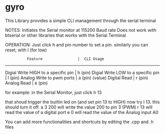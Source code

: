 # gyro
 
This Library provides a simple CLI management through the serial terminal

NOTES:
Initiates the Serial monitor at 115200 Baud rate
Does not work with btserial or other libraries that works with the Serial Terminal

OPERATION:
Just click h and pin number to set a pin. similarly you can reset, with l (for low)

              Feature                |  CLI Usage
___________________________________________________
 Digial Write HIGH to a specific pin |  h (pin)
 Digial Write LOW to a specific pin  |  l (pin)
 Analog Write to pwm ports           |  a (pin) (value)
 Digital Read                        |  r (pin)
 Analog Read                         |  e (pin) 

for example:
in the Serial Monitor, just click 
h 13

that shoud trigger the builtin led on (and set pin 13 to HIGH)
now try l 13.
this should turn it off.
a 3 200 will write the value 200 to pin 3 (PWM)
r 13
will read the value of a digital port
e 0
will read the value of the Analog input A0


You can add more functionalities and shortcuts by editing the .cpp and .h files
